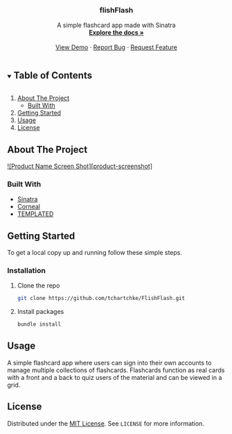 <!--
*** Thanks for checking out the Best-README-Template. If you have a suggestion
*** that would make this better, please fork the repo and create a pull request
*** or simply open an issue with the tag "enhancement".
*** Thanks again! Now go create something AMAZING! :D
***
***
***
*** To avoid retyping too much info. Do a search and replace for the following:
*** tchartchke, FlishFlash, twitter_handle, email, flishFlash, project_description
-->



<!-- PROJECT SHIELDS -->
<!--
*** I'm using markdown "reference style" links for readability.
*** Reference links are enclosed in brackets [ ] instead of parentheses ( ).
*** See the bottom of this document for the declaration of the reference variables
*** for contributors-url, forks-url, etc. This is an optional, concise syntax you may use.
*** https://www.markdownguide.org/basic-syntax/#reference-style-links
-->



<!-- PROJECT LOGO -->
<br />
<p align="center">

  <h3 align="center">flishFlash</h3>

  <p align="center">
    A simple flashcard app made with Sinatra
    <br />
    <a href="https://github.com/tchartchke/FlishFlash"><strong>Explore the docs »</strong></a>
    <br />
    <br />
    <a href="">View Demo</a>
    ·
    <a href="https://github.com/tchartchke/FlishFlash/issues">Report Bug</a>
    ·
    <a href="https://github.com/tchartchke/FlishFlash/issues">Request Feature</a>
  </p>
</p>



<!-- TABLE OF CONTENTS -->
<details open="open">
  <summary><h2 style="display: inline-block">Table of Contents</h2></summary>
  <ol>
    <li>
      <a href="#about-the-project">About The Project</a>
      <ul>
        <li><a href="#built-with">Built With</a></li>
      </ul>
    </li>
    <li>
      <a href="#getting-started">Getting Started</a>
    </li>
    <li><a href="#usage">Usage</a></li>
    <li><a href="#license">License</a></li>
  </ol>
</details>



<!-- ABOUT THE PROJECT -->
## About The Project

[![Product Name Screen Shot][product-screenshot]](https://example.com)

### Built With

* [Sinatra](http://sinatrarb.com/)
* [Corneal](https://github.com/thebrianemory/corneal)
* [TEMPLATED](https://templated.co/)



<!-- GETTING STARTED -->
## Getting Started

To get a local copy up and running follow these simple steps.

### Installation

1. Clone the repo
   ```sh
   git clone https://github.com/tchartchke/FlishFlash.git
   ```
2. Install packages
   ```sh
   bundle install
   ```

<!-- USAGE -->
## Usage

A simple flashcard app where users can sign into their own accounts to manage multiple collections of flashcards. 
Flashcards function as real cards with a front and a back to quiz users of the material and can be viewed in a grid.

<!-- LICENSE -->
## License

Distributed under the <a href="https://opensource.org/licenses/MIT">MIT License</a>. See `LICENSE` for more information.




<!-- MARKDOWN LINKS & IMAGES -->
<!-- https://www.markdownguide.org/basic-syntax/#reference-style-links -->
[contributors-shield]: https://img.shields.io/github/contributors/tchartchke/repo.svg?style=for-the-badge
[contributors-url]: https://github.com/tchartchke/repo/graphs/contributors
[forks-shield]: https://img.shields.io/github/forks/tchartchke/repo.svg?style=for-the-badge
[forks-url]: https://github.com/tchartchke/repo/network/members
[stars-shield]: https://img.shields.io/github/stars/tchartchke/repo.svg?style=for-the-badge
[stars-url]: https://github.com/tchartchke/repo/stargazers
[issues-shield]: https://img.shields.io/github/issues/tchartchke/repo.svg?style=for-the-badge
[issues-url]: https://github.com/tchartchke/repo/issues
[license-shield]: https://img.shields.io/github/license/tchartchke/repo.svg?style=for-the-badge
[license-url]: https://github.com/tchartchke/repo/blob/master/LICENSE.txt
[linkedin-shield]: https://img.shields.io/badge/-LinkedIn-black.svg?style=for-the-badge&logo=linkedin&colorB=555
[linkedin-url]: https://linkedin.com/in/tchartchke